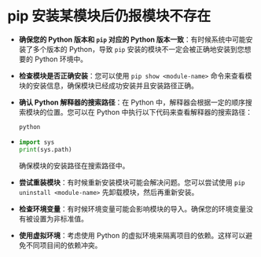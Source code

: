 # pip 安装某模块后仍报模块不存在

* **确保您的 Python 版本和 `pip` 对应的 Python 版本一致**：有时候系统中可能安装了多个版本的 Python，导致 `pip` 安装的模块不一定会被正确地安装到您想要的 Python 环境中。
* **检查模块是否正确安装**：您可以使用 `pip show <module-name>` 命令来查看模块的安装信息，确保模块已经成功安装并且安装路径正确。
*   **确认 Python 解释器的搜索路径**：在 Python 中，解释器会根据一定的顺序搜索模块的位置。您可以在 Python 中执行以下代码来查看解释器的搜索路径：

    ```
    python
    ```
*   ```python
    import sys
    print(sys.path)
    ```

    确保模块的安装路径在搜索路径中。
* **尝试重装模块**：有时候重新安装模块可能会解决问题。您可以尝试使用 `pip uninstall <module-name>` 先卸载模块，然后再重新安装。
* **检查环境变量**：有时候环境变量可能会影响模块的导入。确保您的环境变量没有被设置为非标准值。
* **使用虚拟环境**：考虑使用 Python 的虚拟环境来隔离项目的依赖。这样可以避免不同项目间的依赖冲突。
